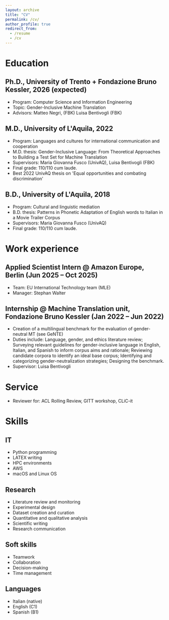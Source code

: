 ```yaml
---
layout: archive
title: "CV"
permalink: /cv/
author_profile: true
redirect_from:
  - /resume
  - /cv
---
```


Education
======
## Ph.D., University of Trento + Fondazione Bruno Kessler, 2026 (expected)
* Program: Computer Science and Information Engineering
* Topic: Gender-Inclusive Machine Translation
* Advisors: Matteo Negri, (FBK) Luisa Bentivogli (FBK)

## M.D., University of L'Aquila, 2022
* Program: Languages and cultures for international communication and cooperation
* M.D. thesis: Gender-Inclusive Language: From Theoretical Approaches to Building a Test Set for Machine Translation
* Supervisors: Maria Giovanna Fusco (UnivAQ), Luisa Bentivogli (FBK)
* Final grade: 110/110 cum laude.
* Best 2022 UnivAQ thesis on 'Equal opportunities and combating discrimination'

## B.D., University of L'Aquila, 2018
* Program: Cultural and linguistic mediation
* B.D. thesis: Patterns in Phonetic Adaptation of English words to Italian in a Movie Trailer Corpus
* Supervisors: Maria Giovanna Fusco (UnivAQ)
* Final grade: 110/110 cum laude.

Work experience
======
## Applied Scientist Intern @ Amazon Europe, Berlin (Jun 2025 – Oct 2025)
* Team: EU International Technology team (MLE)
* Manager: Stephan Walter

## Internship @ Machine Translation unit, Fondazione Bruno Kessler (Jan 2022 – Jun 2022)
* Creation of a multilingual benchmark for the evaluation of gender-neutral MT (see GeNTE)
* Duties include: Language, gender, and ethics literature review; Surveying relevant guidelines for gender-inclusive language in English, Italian, and Spanish to inform corpus aims and rationale; Reviewing candidate corpora to identify an ideal base corpus; Identifying and categorizing gender-neutralization strategies; Designing the benchmark.
* Supervisor: Luisa Bentivogli

Service
======
* Reviewer for: ACL Rolling Review, GITT workshop, CLiC-it

# Skills

## IT
* Python programming
* LATEX writing
* HPC environments
* AWS
* macOS and Linux OS

## Research
* Literature review and monitoring
* Experimental design
* Dataset creation and curation
* Quantitative and qualitative analysis
* Scientific writing
* Research communication

## Soft skills
* Teamwork
* Collaboration
* Decision-making
* Time management

## Languages
* Italian (native)
* English (C1)
* Spanish (B1)

  

